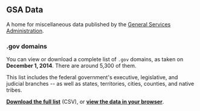 ## GSA Data

A home for miscellaneous data published by the [General Services Administration](http://gsa.gov).

### .gov domains

You can view or download a complete list of `.gov` domains, as taken on **December 1, 2014**. There are around 5,300 of them.

This list includes the federal government's executive, legislative, and judicial branches -- as well as states, territories, cities, counties, and native tribes.

**[Download the full list](https://gsa.github.io/data/dotgov-domains/2014-12-01-full.csv)** (CSV), or **[view the data in your browser](dotgov-domains/2014-12-01-full.csv)**.
